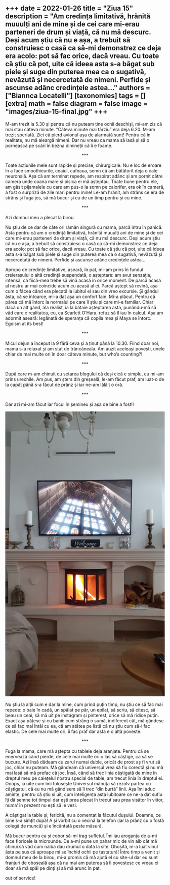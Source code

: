 
+++
date = 2022-01-26
title = "Ziua 15"
description = "Am credința limitativă, hrănită muuulți ani de mine și de cei care mi-erau parteneri de drum și viață, că nu mă descurc. Deși acum știu că nu e așa, a trebuit să construiesc o casă ca să-mi demonstrez ce deja era acolo: pot să fac orice, dacă vreau. Cu toate că știu că pot, uite că ideea asta s-a băgat sub piele și suge din puterea mea ca o sugativă, nevăzută și necercetată de nimeni. Perfide și ascunse adânc credințele astea..."
authors = ["Biannca Locatelli"]
[taxonomies]
tags = []
[extra]
math = false
diagram = false
image = "images/ziua-15-final.jpg"
+++
---

M-am trezit la 5.30 și pentru că nu puteam ține ochii deschiși, mi-am zis că mai stau câteva minute. “Câteva minute mai târziu” era deja 6.20. M-am trezit speriată. Zici că pierd avionul așa de alarmată sunt! Pentru că în realitate, nu mă aleargă nimeni. Dar nu vreau ca mama să iasă și să o pornească pe scări în bezna dimineții că îi e foame.

<p style="text-align: center;">***</p>

Toate acțiunile mele sunt rapide și precise, chirurgicale. Nu e loc de eroare în a face smoothieurile, ceaiul, cafeaua, semn că am bătătorit deja o cale neuronală. Așa că am terminat repede, am respirat adânc și am pornit către camera unde coana mare și pisica ei mă așteptau. Toate bune pentru ele, am găsit pijamalele cu care am pus-o la somn pe calorifer, era ok în cameră, a fost o surpriză de zile mari pentru mine! Le-am hrănit, am strâns ce era de strâns și fuga jos, să mă bucur și eu de un timp pentru și cu mine.

<p style="text-align: center;">***</p>

Azi domnul meu a plecat la birou.

Nu știu de ce dar de câte ori rămân singură cu mama, parcă intru în panică. Asta pentru că am o credință limitativă, hrănită muuulți ani de mine și de cei care mi-erau parteneri de drum și viață, că nu mă descurc. Deși acum știu că nu e așa, a trebuit să construiesc o casă ca să-mi demonstrez ce deja era acolo: pot să fac orice, dacă vreau. Cu toate că știu că pot, uite că ideea asta s-a băgat sub piele și suge din puterea mea ca o sugativă, nevăzută și necercetată de nimeni. Perfide și ascunse adânc credințele astea...

Apropo de credințe limitative, aseară, în pat, mi-am prins în fundul creierașului o altă credință suspendată, o așteptare: am avut senzația, intensă, că fiică-mea trebe să vină acasă în orice moment. De parcă acasă al nostru ar mai coincide acum cu acasă al ei. Parcă aștept să revină, așa cum o făcea când era plecată la iubitul ei sau din vreo excursie. Și gândul ăsta, că se întoarce, mi-a dat așa un confort fain. Mi-a plăcut. Pentru că părea că mă întorc la normalul pe care îl știu și care mi-e familiar. Chiar dacă un alt gând, ăla realist, ia la bătaie așteptarea asta, punându-mă să văd care e realitatea, eu, ca Scarlett O’Hara, refuz să îl iau în calcul. Așa am adormit aseară: legănată de speranța că copila mea și Maya se întorc. Egoism at its best!

<p style="text-align: center;">***</p>

Micul dejun a început la 9 fără ceva și a ținut până la 10.30. Fiind doar noi, mama s-a relaxat și am stat de trăncăneala. Am auzit aceleași povești, unele chiar de mai multe ori în doar câteva minute, but who’s counting?!

<p style="text-align: center;">***</p>

După care m-am chinuit cu setarea blogului că deși cică e simplu, eu mi-am prins urechile. Am pus, am șters din greșeală, le-am făcut praf, am luat-o de la capăt până s-a făcut de prânz și iar ne-am lălăit o oră.

<p style="text-align: center;">***</p>

Dar azi mi-am făcut iar focul în șemineu și așa de bine a fost!!

<div class="flex justify-center">
  <img src="images/ziua-15-semineu-576x1024.jpeg" />
</div>

Nu știu la alții cum e dar la mine, cum prind puțin timp, nu știu ce să fac mai repede: o baie în cadă, un spălat pe păr, un epilat, să scriu, să citesc, să beau un ceai, să mă uit pe instagram și pinterest, orice să mă ridice puțin. Exact așa pățesc și cu banii: cum strâng o sumă, indiferent cât, mă gândesc ce să fac mai întâi cu ea, că am atâtea pe listă că nu știu cum să-i fac elastic. De cele mai multe ori, îi fac praf dar asta e o altă poveste.

<p style="text-align: center;">***</p>

Fuga la mama, care mă aștepta cu tablele deja aranjate. Pentru că se enervează când pierde, de cele mai multe ori o las să câștige, ca să se bucure. Azi însă dădeam cu zarul numai duble, oricât de prost aș fi vrut să joc, chiar nu puteam. Mă gândeam că universul vrea să fiu corectă și nu mă mai lasă să mă prefac că joc. Însă, când să trec linia câștigată de mine în dreptul meu pe caiețelul nostru special de table, am trecut linia în dreptul ei. Ooops, ia uite cum îmi folosește Universul mânuța să rezolv partea cu câștigatul, că eu nu mă gândisem să îi trec “din burtă” linii. Așa îmi aduc aminte, pentru că știu și uit, cum inteligența asta iubitoare ce ne-a dat suflu îți dă semne tot timpul dar ești prea plecat în trecut sau prea visător în viitor, numa’ în prezent nu ești să le vezi.

A câștigat la table și, fericită, nu a comentat la făcutul dușului. Doamne, ce bine s-a simțit după! A și vorbit cu o vecină la telefon (iar la prânz cu o fostă colegă de muncă) și e încântată peste măsură.

Mă bucur pentru ea și cobor să-mi trag sufletul. Îmi iau aroganța de a-mi face floricele la microunde. De a-mi pune un pahar mic de vin alb cât mă chinui să văd cum naiba dau drumul o dată la site. Obosită, m-a luat vinul ăsta pe sus că aproape mi se închid ochii pe tastatură! Între timp a venit și domnul meu de la birou, mi-a promis că mă ajută el cu site-ul dar eu sunt franjuri de oboseală așa că nu mai am puterea să îi povestesc ce vreau ci doar să mă spăl pe dinți și să mă arunc în pat.

out of service!

